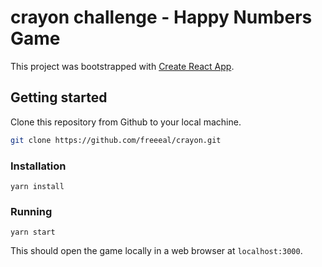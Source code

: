 # crayon challenge - Happy Numbers Game
This project was bootstrapped with [Create React App](https://github.com/facebook/create-react-app).

## Getting started

Clone this repository from Github to your local machine.
```bash
git clone https://github.com/freeeal/crayon.git
```

### Installation
```
yarn install
```

### Running
```
yarn start
```

This should open the game locally in a web browser at `localhost:3000`.